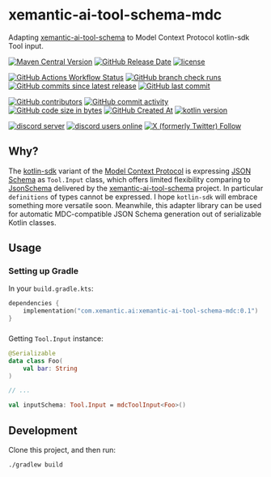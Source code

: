 # xemantic-ai-tool-schema-mdc
Adapting [xemantic-ai-tool-schema](https://github.com/xemantic/xemantic-ai-tool-schema) to Model Context Protocol kotlin-sdk Tool input.

[<img alt="Maven Central Version" src="https://img.shields.io/maven-central/v/com.xemantic.ai/xemantic-ai-tool-schema-mdc">](https://central.sonatype.com/namespace/com.xemantic.ai)
[<img alt="GitHub Release Date" src="https://img.shields.io/github/release-date/xemantic/xemantic-ai-tool-schema-mdc">](https://github.com/xemantic/xemantic-ai-tool-schema-mdc/releases)
[<img alt="license" src="https://img.shields.io/github/license/xemantic/xemantic-ai-tool-schema-mdc?color=blue">](https://github.com/xemantic/xemantic-ai-tool-schema-mdc/blob/main/LICENSE)

[<img alt="GitHub Actions Workflow Status" src="https://img.shields.io/github/actions/workflow/status/xemantic/xemantic-ai-tool-schema-mdc/build-main.yml">](https://github.com/xemantic/xemantic-ai-tool-schema-mdc/actions/workflows/build-main.yml)
[<img alt="GitHub branch check runs" src="https://img.shields.io/github/check-runs/xemantic/xemantic-ai-tool-schema-mdc/main">](https://github.com/xemantic/xemantic-ai-tool-schema-mdc/actions/workflows/build-main.yml)
[<img alt="GitHub commits since latest release" src="https://img.shields.io/github/commits-since/xemantic/xemantic-ai-tool-schema-mdc/latest">](https://github.com/xemantic/xemantic-ai-tool-schema-mdc/commits/main/)
[<img alt="GitHub last commit" src="https://img.shields.io/github/last-commit/xemantic/xemantic-ai-tool-schema-mdc">](https://github.com/xemantic/xemantic-ai-tool-schema-mdc/commits/main/)

[<img alt="GitHub contributors" src="https://img.shields.io/github/contributors/xemantic/xemantic-ai-tool-schema-mdc">](https://github.com/xemantic/xemantic-ai-tool-schema-mdc/graphs/contributors)
[<img alt="GitHub commit activity" src="https://img.shields.io/github/commit-activity/t/xemantic/xemantic-ai-tool-schema-mdc">](https://github.com/xemantic/xemantic-ai-tool-schema-mdc/commits/main/)
[<img alt="GitHub code size in bytes" src="https://img.shields.io/github/languages/code-size/xemantic/xemantic-ai-tool-schema-mdc">]()
[<img alt="GitHub Created At" src="https://img.shields.io/github/created-at/xemantic/xemantic-ai-tool-schema-mdc">](https://github.com/xemantic/xemantic-ai-tool-schema-mdc/commit/39c1fa4c138d4c671868c973e2ad37b262ae03c2)
[<img alt="kotlin version" src="https://img.shields.io/badge/dynamic/toml?url=https%3A%2F%2Fraw.githubusercontent.com%2Fxemantic%2Fxemantic-ai-tool-schema-mdc%2Fmain%2Fgradle%2Flibs.versions.toml&query=versions.kotlin&label=kotlin">](https://kotlinlang.org/docs/releases.html)

[<img alt="discord server" src="https://dcbadge.limes.pink/api/server/https://discord.gg/vQktqqN2Vn?style=flat">](https://discord.gg/vQktqqN2Vn)
[<img alt="discord users online" src="https://img.shields.io/discord/811561179280965673">](https://discord.gg/vQktqqN2Vn)
[<img alt="X (formerly Twitter) Follow" src="https://img.shields.io/twitter/follow/KazikPogoda">](https://x.com/KazikPogoda)

## Why?

The [kotlin-sdk](https://github.com/modelcontextprotocol/kotlin-sdk) variant of the [Model Context Protocol](https://modelcontextprotocol.io/) is expressing [JSON Schema](https://json-schema.org/) as `Tool.Input` class, which offers limited flexibility comparing
to [JsonSchema](https://github.com/xemantic/xemantic-ai-tool-schema/blob/main/src/commonMain/kotlin/JsonSchema.kt) delivered by the [xemantic-ai-tool-schema](https://github.com/xemantic/xemantic-ai-tool-schema) project.
In particular `definitions` of types cannot be expressed.
I hope `kotlin-sdk` will embrace something more versatile soon. Meanwhile, this adapter library can be used for automatic MDC-compatible JSON Schema generation out of serializable Kotlin classes. 

## Usage

### Setting up Gradle

In your `build.gradle.kts`:

```kotlin
dependencies {
    implementation("com.xemantic.ai:xemantic-ai-tool-schema-mdc:0.1")
}
```

###

Getting `Tool.Input` instance:

```kotlin
@Serializable
data class Foo(
    val bar: String
)

// ...

val inputSchema: Tool.Input = mdcToolInput<Foo>()
```

## Development

Clone this project, and then run:

```shell
./gradlew build
```
